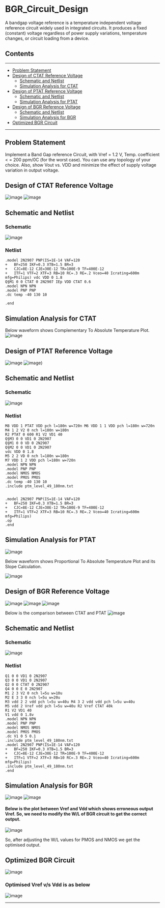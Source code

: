 # BGR_Circuit_Design
A bandgap voltage reference is a temperature independent voltage reference circuit widely used in integrated circuits. It produces a fixed (constant) voltage regardless of power supply variations, temperature changes, or circuit loading from a device.

## Contents
------------
* [Problem Statement](#problem-statement)
* [Design of CTAT Reference Voltage](#design-of-ctat-reference-voltage)
  * [Schematic and Netlist](#schematic-and-netlist)
  * [Simulation Analysis for CTAT](#simulation-analysis-for-ctat)
* [Design of PTAT Reference Voltage](#design-of-ptat-reference-voltage)
  * [Schematic and Netlist](#schematic-and-netlist)
  * [Simulation Analysis for PTAT](#simulation-analysis-for-ptat)
* [Design of BGR Reference Voltage](#design-of-bgr-reference-voltage)
  * [Schematic and Netlist](#schematic-and-netlist)
  * [Simulation Analysis for BGR](#simulation-analysis-for-bgr)
* [Optimized BGR Circuit](#optimized-bgr-circuit)
---------
## Problem Statement
Implement a Band Gap reference Circuit, with Vref = 1.2 V, Temp. coefficient < = 200 ppm/0C (for the worst case). You can use any topology of your choice. Also, show Vout vs. VDD and minimize the effect of supply voltage variation in output voltage.

## Design of CTAT Reference Voltage
![image](https://user-images.githubusercontent.com/100671647/234956625-670ddf51-2e27-45dd-888d-d5f64c4d338c.png)
![image](https://user-images.githubusercontent.com/100671647/234956702-88ffc350-3743-4663-a1d9-f192ed0e3818.png)


## Schematic and Netlist
### Schematic
![image](https://user-images.githubusercontent.com/100671647/234956763-50a72a88-9de8-4a9a-9d61-4747501d1ed7.png)
### Netlist
`````
.model 2N2907 PNP(IS=1E-14 VAF=120
+	BF=250 IKF=0.3 XTB=1.5 BR=3
+	CJC=8E-12 CJE=30E-12 TR=100E-9 TF=400E-12
+	ITF=1 VTF=2 XTF=3 RB=10 RC=.3 RE=.2 Vceo=40 Icrating=600m
mfg=Philips) vdc VDD 0 1.8
Q§M1 0 0 CTAT 0 2N2907 IEp VDD CTAT 0.6
.model NPN NPN
.model PNP PNP
.dc temp -40 130 10

.end

`````
   
## Simulation Analysis for CTAT
Below waveform shows Complementary To Absolute Temperature Plot.
![image](https://user-images.githubusercontent.com/100671647/234960474-f00f00bb-7291-492f-a045-3db7030694ce.png)

## Design of PTAT Reference Voltage 
![image](https://user-images.githubusercontent.com/100671647/234960660-d288864e-636f-4d1f-bac2-2b5d3837a2dc.png)
![image](https://user-images.githubusercontent.com/100671647/234960714-ba1cca9a-3f07-4e69-8a0e-36614a2e750d.png))

## Schematic and Netlist
### Schematic
![image](https://user-images.githubusercontent.com/100671647/234960787-4021a576-87c3-4523-b8b2-f30adff2772d.png)

### Netlist

`````
M8 VDD 1 PTAT VDD pch l=180n w=720n M6 VDD 1 1 VDD pch l=180n w=720n
M4 1 2 V2 0 nch l=180n w=180n
R2 PTAT 0 600 R1 V2 VD1 40
Q§M3 0 0 VD1 0 2N2907
Q§M1 0 0 VD 0 2N2907
Q§M2 0 0 VD1 0 2N2907
vdc VDD 0 1.8
M5 2 2 VD 0 nch l=180n w=180n
M7 VDD 1 2 VDD pch l=180n w=720n
.model NPN NPN
.model PNP PNP
.model NMOS NMOS
.model PMOS PMOS
.dc temp -40 130 10
.include ptm_level_49_180nm.txt


.model 2N2907 PNP(IS=1E-14 VAF=120
+	BF=250 IKF=0.3 XTB=1.5 BR=3
+	CJC=8E-12 CJE=30E-12 TR=100E-9 TF=400E-12
+	ITF=1 VTF=2 XTF=3 RB=10 RC=.3 RE=.2 Vceo=40 Icrating=600m
mfg=Philips)
.op
.end

`````

## Simulation Analysis for PTAT

![image](https://user-images.githubusercontent.com/100671647/234961152-18e8849e-1167-4398-819d-fde34252dcb3.png)

Below waveform shows Proportional To Absolute Temperature Plot and its Slope Calculation.

![image](https://user-images.githubusercontent.com/100671647/234961236-ebd7bc53-1877-4f8c-a188-b12967ecb54e.png)

## Design of BGR Reference Voltage
![image](https://user-images.githubusercontent.com/100671647/234962389-18475600-d974-414d-bd88-15714d00f857.png)
![image](https://user-images.githubusercontent.com/100671647/234962418-7c62caf1-5beb-49e8-b5bd-c5dfa5fb661c.png)
![image](https://user-images.githubusercontent.com/100671647/234962440-cac3f63c-7d23-4210-8139-ad90a0f3b90d.png)

Below is the comparison between CTAT and PTAT
![image](https://user-images.githubusercontent.com/100671647/234962537-3e0e4c71-406f-426b-8068-960f98d932ad.png)

## Schematic and Netlist
### Schematic
![image](https://user-images.githubusercontent.com/100671647/234962704-d2adcbf6-45b1-440c-be5a-385dedb2460f.png)

### Netlist

`````
Q1 0 0 VD1 0 2N2907
Q3 0 0 VD1 0 2N2907
Q2 0 0 CTAT 0 2N2907
Q4 0 0 E 0 2N2907
M1 2 3 V2 0 nch l=5u w=10u
M2 E 3 3 0 nch l=5u w=20u
M3 vdd 2 2 vdd pch l=5u w=40u M4 3 2 vdd vdd pch l=5u w=40u
M5 vdd 2 Vref vdd pch l=5u w=40u R2 Vref CTAT 40k
R1 V2 VD1 40
V1 vdd 0 1.8v
.model NPN NPN
.model PNP PNP
.model NMOS NMOS
.model PMOS PMOS
.dc V1 0 5 0.1
.include ptm_level_49_180nm.txt
.model 2N2907 PNP(IS=1E-14 VAF=120
+	BF=250 IKF=0.3 XTB=1.5 BR=3
+	CJC=8E-12 CJE=30E-12 TR=100E-9 TF=400E-12
+	ITF=1 VTF=2 XTF=3 RB=10 RC=.3 RE=.2 Vceo=40 Icrating=600m
mfg=Philips)
.include ptm_level_49_180nm.txt
.end

`````
## Simulation Analysis for BGR
![image](https://user-images.githubusercontent.com/100671647/234963112-788998d9-95b0-448b-8a2b-cbeb85c40936.png)
![image](https://user-images.githubusercontent.com/100671647/234963294-39f6b9db-f542-4ecc-b0fb-1654b032101c.png)

#### Below is the plot between Vref and Vdd which shows erroneous output Vref. So, we need to modify the W/L of BGR circuit to get the correct output.

![image](https://user-images.githubusercontent.com/100671647/234963565-d2daf056-a4ef-43c4-b952-08ee3df21f21.png)

So, after adjusting the W/L values for PMOS and NMOS we get the optimised output.

## Optimized BGR Circuit
![image](https://user-images.githubusercontent.com/100671647/234963675-11a8fbfe-f08c-4b8e-9276-fb88ecf76777.png)

### Optimised Vref v/s Vdd is as below
![image](https://user-images.githubusercontent.com/100671647/234963852-642bf206-6893-411c-815b-29c1382d9bb2.png)




------------------------------------------------------------------------------------------------------------------------------------------------------------------




